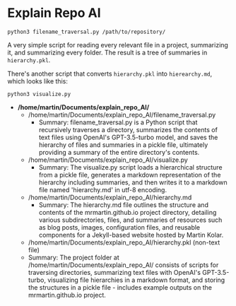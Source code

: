 # Explain Repo AI

`python3 filename_traversal.py /path/to/repository/`

A very simple script for reading every relevant file in a project, summarizing it, and summarizing every folder. The result is a tree of summaries in `hierarchy.pkl`. 

There's another script that converts `hierarchy.pkl` into `hierearchy.md`, which looks like this:

`python3 visualize.py`

- **/home/martin/Documents/explain_repo_AI/**
  - /home/martin/Documents/explain_repo_AI/filename_traversal.py
    - Summary:
      filename_traversal.py is a Python script that recursively traverses a directory, summarizes the contents of text files using OpenAI's GPT-3.5-turbo model, and saves the hierarchy of files and summaries in a pickle file, ultimately providing a summary of the entire directory's contents.
  - /home/martin/Documents/explain_repo_AI/visualize.py
    - Summary:
      The visualize.py script loads a hierarchical structure from a pickle file, generates a markdown representation of the hierarchy including summaries, and then writes it to a markdown file named 'hierarchy.md' in utf-8 encoding.
  - /home/martin/Documents/explain_repo_AI/hierarchy.md
    - Summary:
      The hierarchy.md file outlines the structure and contents of the mrmartin.github.io project directory, detailing various subdirectories, files, and summaries of resources such as blog posts, images, configuration files, and reusable components for a Jekyll-based website hosted by Martin Kolar.
  - /home/martin/Documents/explain_repo_AI/hierarchy.pkl (non-text file)
  - Summary:
    The project folder at /home/martin/Documents/explain_repo_AI/ consists of scripts for traversing directories, summarizing text files with OpenAI's GPT-3.5-turbo, visualizing file hierarchies in a markdown format, and storing the structures in a pickle file - includes example outputs on the mrmartin.github.io project.
